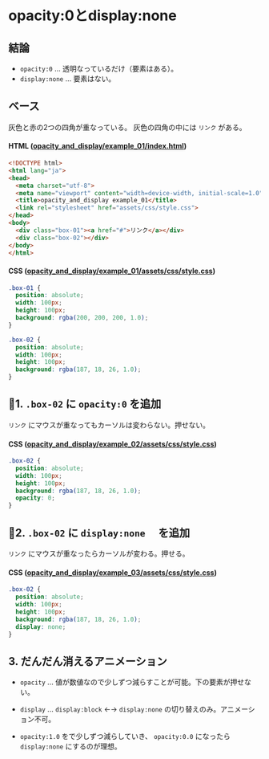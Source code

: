# opacity:0とdisplay:none

## 結論

- `opacity:0` ... 透明なっているだけ（要素はある）。
- `display:none` ... 要素はない。

## ベース

灰色と赤の2つの四角が重なっている。
灰色の四角の中には `リンク` がある。

#### HTML ([opacity_and_display/example_01/index.html](opacity_and_display/example_01/index.html))

````html
<!DOCTYPE html>
<html lang="ja">
<head>
  <meta charset="utf-8">
  <meta name="viewport" content="width=device-width, initial-scale=1.0">
  <title>opacity_and_display example_01</title>
  <link rel="stylesheet" href="assets/css/style.css">
</head>
<body>
  <div class="box-01"><a href="#">リンク</a></div>
  <div class="box-02"></div>
</body>
</html>
````

#### CSS ([opacity_and_display/example_01/assets/css/style.css](opacity_and_display/example_01/assets/css/style.css))

````css
.box-01 {
  position: absolute;
  width: 100px;
  height: 100px;
  background: rgba(200, 200, 200, 1.0);
}

.box-02 {
  position: absolute;
  width: 100px;
  height: 100px;
  background: rgba(187, 18, 26, 1.0);
}
````

## 1. `.box-02` に `opacity:0` を追加

`リンク` にマウスが重なってもカーソルは変わらない。押せない。

#### CSS ([opacity_and_display/example_02/assets/css/style.css](opacity_and_display/example_02/assets/css/style.css))

````css
.box-02 {
  position: absolute;
  width: 100px;
  height: 100px;
  background: rgba(187, 18, 26, 1.0);
  opacity: 0;
}
````

## 2. `.box-02` に `display:none` 　を追加

`リンク` にマウスが重なったらカーソルが変わる。押せる。

#### CSS ([opacity_and_display/example_03/assets/css/style.css](opacity_and_display/example_03/assets/css/style.css))

````css
.box-02 {
  position: absolute;
  width: 100px;
  height: 100px;
  background: rgba(187, 18, 26, 1.0);
  display: none;
}
````

## 3. だんだん消えるアニメーション

- `opacity` ... 値が数値なので少しずつ減らすことが可能。下の要素が押せない。
- `display` ... `display:block` ←→ `display:none` の切り替えのみ。アニメーション不可。

- `opacity:1.0` をで少しずつ減らしていき、 `opacity:0.0` になったら `display:none` にするのが理想。